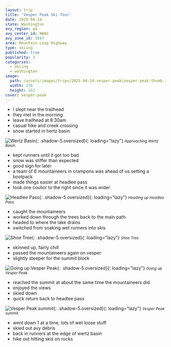 ```yaml
---
layout: trip
title: 'Vesper Peak Ski Tour'
date: 2025-04-24
state: Washington
avy_region: wa
avy_center_id: NWAC
avy_zone_id: 1647
area: Mountain Loop Highway
type: skiing
published: true
popularity: 3
categories:
  - skiing
  - washington
image:
  path: /assets/images/trips/2025-04-24-vesper-peak/vesper-peak-thumb.jpg
  width: 175
  height: 131
cover: vesper-peak
---
```


- I slept near the trailhead
- they met in the morning
- leave trailhead at 8:30am
- casual hike and creek crossing
- snow started in hertz basin

![Wertz Basin](/assets/images/trips/2025-04-24-vesper-peak/wertz-basin.jpg "Wertz Basin"){: .shadow-5.oversized}{: loading="lazy"} <small><i>Approaching Wertz Basin.</i></small>

- kept runners until it got too bad
- snow was stiffer than expected
- good sign for later
- a team of 6 mountaineers in crampons was ahead of us setting a bootpack
- made things easier at headlee pass
- took one coulior to the right since it was wider

![Headlee Pass](/assets/images/trips/2025-04-24-vesper-peak/headlee-pass.jpg "Headlee Pass"){: .shadow-5.oversized}{: loading="lazy"} <small><i>Heading up Headlee Pass.</i></small>

- caught the mountaineers
- worked down through the trees back to the main path
- headed to where the lake drains
- switched from soaking wet runners into skis

![Shoe Tree](/assets/images/trips/2025-04-24-vesper-peak/shoe-tree.jpg "Shoe Tree"){: .shadow-5.oversized}{: loading="lazy"} <small><i>Shoe Tree.</i></small>

- skinned up, fairly chill
- passed the mountaineers again on vesper
- slightly steeper for the summit block

![Going up Vesper Peak](/assets/images/trips/2025-04-24-vesper-peak/going-up-vesper.jpg "Going up Vesper Peak"){: .shadow-5.oversized}{: loading="lazy"} <small><i>Going up Vesper Peak.</i></small>

- reached the summit at about the same time the mountaineers did
- enjoyed the views
- skied down
- quick return back to headlee pass

![Vesper Peak summit](/assets/images/trips/2025-04-24-vesper-peak/vesper-summit.jpg "Vesper Peak summit"){: .shadow-5.oversized}{: loading="lazy"} <small><i>Vesper Peak summit.</i></small>

- went down 1 at a time, lots of wet loose stuff
- skied out avy debris
- back in runners at the edge of wertz basin
- hike out hitting skis on rocks

